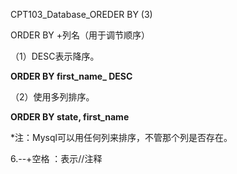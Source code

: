 CPT103_Database_OREDER BY (3)





ORDER BY +列名（用于调节顺序）

（1）DESC表示降序。

**ORDER BY first_name_  DESC**

（2）使用多列排序。

**ORDER BY state, first_name**

*注：Mysql可以用任何列来排序，不管那个列是否存在。

6.--+空格 ：表示//注释



